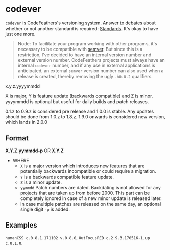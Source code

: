 # codever

`codever` is CodeFeathers's versioning system. Answer to debates about whether or not another standard is required: [Standards](https://xkcd.com/927). It's okay to have just one more.

> Node: To facilitate your program working with other programs, it's necessary to be compatible with [semver](https://semver.org). But since this is a restriction, I've decided to have an internal version number and external version number. CodeFeathers projects must always have an internal `codever` number, and if any use in external applications is anticipated, an external `semver` version number can also used when a release is created, thereby removing the ugly `-b0.8.2` qualifiers.

x.y.z.yyyymmdd

X is major, Y is feature update (backwards compatible) and Z is minor. yyyymmdd is optional but useful for daily builds and patch releases.

0.1.z to 0.9.z is considered pre release and 1.0.0 is stable. Any updates should be done from 1.0.z to 1.8.z. 1.9.0 onwards is considered new version, which lands in 2.0.0

## Format

**X.Y.Z.yymmdd-p** OR **X.Y.Z**

- WHERE
  - `X` is a major version which introduces new features that are potentially backwards incompatible or could require a migration.
  - `Y` is a backwards compatible feature update.
  - `Z` is a minor update.
  - `yymmdd` Patch numbers are dated. Backdating is not allowed for any projects that are taken up from before 2000. This part can be completely ignored in case of a new minor update is released later.
  - In case multiple patches are released on the same day, an optional single digit `-p` is added.

## Examples

`humanCSS c.0.8.1.171102 v.0.8.0`, `OutFocusRED c.2.9.3.170516-1`, `up c.0.1.0`.